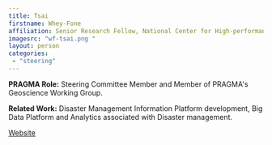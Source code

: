 ```yaml
---
title: Tsai 
firstname: Whey-Fone
affiliation: Senior Research Fellow, National Center for High-performance Computing (NCHC)
imagesrc: "wf-tsai.png "
layout: person
categories:
 - "steering"
---
```


**PRAGMA Role:** Steering Committee Member and Member of PRAGMA's Geoscience Working Group.

**Related Work:** Disaster Management Information Platform development, Big Data
Platform and Analytics associated with Disaster management.

[Website][1]

[1]: https://www.researchgate.net/profile/Whey_Fone_Tsai2
